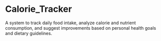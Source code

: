 # Calorie_Tracker
A system to track daily food intake, analyze calorie and nutrient consumption, and suggest improvements based on personal health goals and dietary guidelines.
